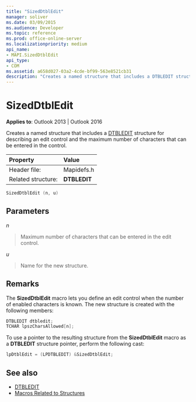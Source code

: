 ```yaml
---
title: "SizedDtblEdit"
manager: soliver
ms.date: 03/09/2015
ms.audience: Developer
ms.topic: reference
ms.prod: office-online-server
ms.localizationpriority: medium
api_name:
- MAPI.SizedDtblEdit
api_type:
- COM
ms.assetid: a658d027-03a2-4cde-bf99-563e8521cb31
description: "Creates a named structure that includes a DTBLEDIT structure for describing an edit control and the number of characters that can be entered in the control."
---
```


# SizedDtblEdit

**Applies to**: Outlook 2013 | Outlook 2016 
  
Creates a named structure that includes a [DTBLEDIT](dtbledit.md) structure for describing an edit control and the maximum number of characters that can be entered in the control. 
  
|Property |Value |
|:-----|:-----|
|Header file:  <br/> |Mapidefs.h  <br/> |
|Related structure:  <br/> |**DTBLEDIT** <br/> |
   
```cpp
SizedDtblEdit (n, u)
```

## Parameters

_n_
  
> Maximum number of characters that can be entered in the edit control.
    
_u_
  
> Name for the new structure.
    
## Remarks

The **SizedDtblEdit** macro lets you define an edit control when the number of enabled characters is known. The new structure is created with the following members: 
  
```cpp
DTBLEDIT dtbledit;
TCHAR lpszCharsAllowed[n];

```

To use a pointer to the resulting structure from the **SizedDtblEdit** macro as a **DTBLEDIT** structure pointer, perform the following cast: 
  
```cpp
lpDtblEdit = (LPDTBLEDIT) &SizedDtblEdit;

```

## See also

- [DTBLEDIT](dtbledit.md)
- [Macros Related to Structures](macros-related-to-structures.md)

